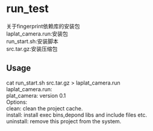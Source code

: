 # run_test 
关于fingerprint依赖库的安装包  
laplat_camera.run:安装包  
run_start.sh:安装脚本  
src.tar.gz:安装压缩包  
## Usage 
cat run_start.sh src.tar.gz > laplat_camera.run  
laplat_camera.run:  
plat_camera: version 0.1  
Options:  
	clean: clean the project cache.  
	install: install exec bins,depond libs and include files etc.  
	uninstall: remove this project from the system.  
